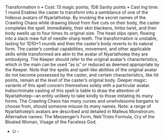 Transformation n
• Cost:  13 magic points; 1D8 Sanity points
•
 Cast
ing time: 1 round
Enables the caster to transform into a semblance of one 
of the hideous avatars of Nyarlathotep. By invoking the 
secret names of the Crawling Chaos while drawing blood 
from five cuts on their body, the caster completes the spell. 
Immediately, their skin blackens, limbs twist, and their 
body swells up to four times its original size. The head slips 
open, flowing into a slack maw full of needle-sharp teeth. 
The transformation is unstable, lasting for 1D10+1 rounds 
and then the caster’s body reverts to its natural form.
The caster’s combat capabilities, movement, and other 
applicable skills while transformed are akin to the avatar of 
Nyarlathotep they are embodying. The Keeper should refer 
to the original avatar’s characteristics, which in the main 
can be used “as is” or reduced as deemed appropriate by 
the Keeper. Note that the spells and spell-like abilities of 
the original avatar do not become possessed by the caster, 
and certain characteristics, like hit points, remain at the 
level of the caster’s original body.
Deeper magic: variants of this spell concern themselves 
solely with a particular avatar.
Indiscriminate casting of this spell is liable to draw 
the attention of Nyarlathotep—an entity unlikely to take 
kindly to those imitating its many forms. The Crawling 
Chaos has many curses and unwholesome bargains to 
choose from, should someone misuse its many names. 
Note:  a range of Nyarlathotep’s avatars are described and 
detailed in Malleus Monstrorum.
Alternative names: The Messenger’s Form, Nek’Tristo 
Formula, Cry of the Bloated Woman, Visage of the Faceless God.
- U -
